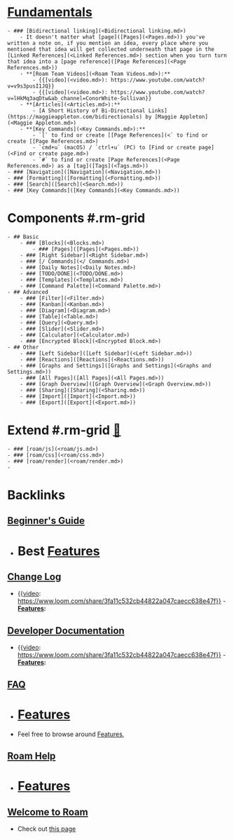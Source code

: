 # [Fundamentals](<Fundamentals.md>) 
    - ### [Bidirectional linking](<Bidirectional linking.md>)
        - It doesn't matter what [page]([Pages](<Pages.md>)) you've written a note on, if you mention an idea, every place where you mentioned that idea will get collected underneath that page in the [Linked References](<Linked References.md>) section when you turn turn that idea into a [page reference]([Page References](<Page References.md>))
        - **[Roam Team Videos](<Roam Team Videos.md>):**
            - {{[video](<video.md>): https://www.youtube.com/watch?v=v9s3pusI1JQ}}
            - {{[video](<video.md>): https://www.youtube.com/watch?v=lHkMq3aqDtw&ab_channel=ConorWhite-Sullivan}}
        - **[Articles](<Articles.md>):**
            - [A Short History of Bi-Directional Links](https://maggieappleton.com/bidirectionals) by [Maggie Appleton](<Maggie Appleton.md>)
        - **[Key Commands](<Key Commands.md>):**
            - `[` to find or create [[Page References](<` to find or create [[Page References.md>)
            - `cmd+u` (macOS) / `ctrl+u` (PC) to [Find or create page](<Find or create page.md>)
            - `#` to find or create [Page References](<Page References.md>) as a [tag]([Tags](<Tags.md>))
    - ### [Navigation]([Navigation](<Navigation.md>))
    - ### [Formatting]([Formatting](<Formatting.md>))
    - ### [Search]([Search](<Search.md>))
    - ### [Key Commands]([Key Commands](<Key Commands.md>))
# **Components** #.rm-grid
    - ## Basic
        - ### [Blocks](<Blocks.md>)
            - ### [Pages]([Pages](<Pages.md>))
        - ### [Right Sidebar](<Right Sidebar.md>)
        - ### [/ Commands](</ Commands.md>)
        - ### [Daily Notes](<Daily Notes.md>)
        - ### [TODO/DONE](<TODO/DONE.md>)
        - ### [Templates](<Templates.md>)
        - ### [Command Palette](<Command Palette.md>)
    - ## Advanced
        - ### [Filter](<Filter.md>)
        - ### [Kanban](<Kanban.md>)
        - ### [Diagram](<Diagram.md>)
        - ### [Table](<Table.md>)
        - ### [Query](<Query.md>)
        - ### [Slider](<Slider.md>)
        - ### [Calculator](<Calculator.md>)
        - ### [Encrypted Block](<Encrypted Block.md>)
    - ## Other
        - ### [Left Sidebar]([Left Sidebar](<Left Sidebar.md>))
        - ### [Reactions]([Reactions](<Reactions.md>))
        - ### [Graphs and Settings]([Graphs and Settings](<Graphs and Settings.md>))
        - ### [All Pages]([All Pages](<All Pages.md>))
        - ### [Graph Overview]([Graph Overview](<Graph Overview.md>))
        - ### [Sharing]([Sharing](<Sharing.md>))
        - ### [Import]([Import](<Import.md>))
        - ### [Export]([Export](<Export.md>))
# **Extend** #.rm-grid [🚧](((dmQooXFj9)))
    - ### [roam/js](<roam/js.md>) 
    - ### [roam/css](<roam/css.md>)
    - ### [roam/render](<roam/render.md>)
    - 

# Backlinks
## [Beginner's Guide](<Beginner's Guide.md>)
- # Best [Features](<Features.md>)

## [Change Log](<Change Log.md>)
- {{[video](<video.md>): https://www.loom.com/share/3fa11c532cb44822a047caecc638e47f}}
                - **[Features](<Features.md>):**

## [Developer Documentation](<Developer Documentation.md>)
- {{[video](<video.md>): https://www.loom.com/share/3fa11c532cb44822a047caecc638e47f}}
                        - **[Features](<Features.md>):**

## [FAQ](<FAQ.md>)
- # [Features]([Features](<Features.md>))

- Feel free to browse around [Features](<Features.md>),

## [Roam Help](<Roam Help.md>)
- # [Features](<Features.md>)

## [Welcome to Roam](<Welcome to Roam.md>)
- Check out [this page]([Features](<Features.md>))

